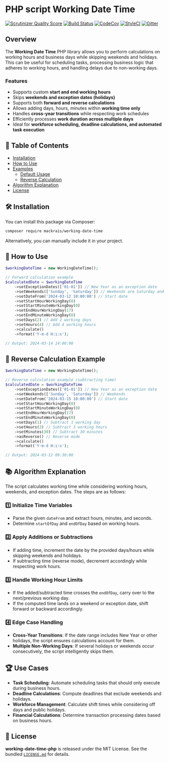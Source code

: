 # PHP script Working Date Time

[![Scrutinizer Quality Score](https://img.shields.io/scrutinizer/g/mackrais-organization/working-date-time-php.svg?style=flat-square)](https://scrutinizer-ci.com/g/mackrais-organization/working-date-time-php/)
[![Build Status](https://img.shields.io/github/actions/workflow/status/mackrais-organization/working-date-time-php/ci.yaml?branch=master&style=flat-square)](https://github.com/mackrais-organization/working-date-time-php/actions?query=workflow%3ACI+branch%3Amaster+)
[![CodeCov](https://img.shields.io/codecov/c/github/mackrais-organization/working-date-time-php.svg?style=flat-square)](https://codecov.io/github/mackrais-organization/working-date-time-php)
[![StyleCI](https://styleci.io/repos/139721416/shield?style=flat-square)](https://styleci.io/repos/139721416)
[![Gitter](https://img.shields.io/badge/gitter-join%20chat-brightgreen.svg?style=flat-square)](https://gitter.im/mackrais-organization/working-date-time-php)

## Overview
The **Working Date Time** PHP library allows you to perform calculations on working hours and business days while skipping weekends and holidays. This can be useful for scheduling tasks, processing business logic that adheres to working hours, and handling delays due to non-working days.

### Features
- Supports custom **start and end working hours**
- Skips **weekends and exception dates (holidays)**
- Supports both **forward and reverse calculations**
- Allows adding days, hours, minutes within **working time only**
- Handles **cross-year transitions** while respecting work schedules
- Efficiently processes **work duration across multiple days**
- Ideal for **workforce scheduling, deadline calculations, and automated task execution**

## 📌 Table of Contents
- [Installation](#installation)
- [How to Use](#how-to-use)
- [Examples](#examples)
    - [Default Usage](docs/example_1_default.md)
    - [Reverse Calculation](docs/example_1_reverse.md)
- [Algorithm Explanation](#algorithm-explanation)
- [License](LICENSE.md)

## 🛠 Installation

You can install this package via Composer:
```sh
composer require mackrais/working-date-time
```

Alternatively, you can manually include it in your project.

## 🚀 How to Use

```php
$workingDateTime = new WorkingDateTime();

// Forward calculation example
$calculatedDate = $workingDateTime
    ->setExceptionDates(['01-01']) // New Year as an exception date
    ->setWeekends(['Sunday', 'Saturday']) // Weekends are Saturday and Sunday
    ->setDateFrom('2024-03-12 10:00:00') // Start date
    ->setStartHourWorkingDay(8)
    ->setStartMinuteWorkingDay(0)
    ->setEndHourWorkingDay(17)
    ->setEndMinuteWorkingDay(0)
    ->setDays(2) // Add 2 working days
    ->setHours(4) // Add 4 working hours
    ->calculate()
    ->format('Y-m-d H:i:s');

// Output: 2024-03-14 14:00:00
```

## 🔄 Reverse Calculation Example
```php
$workingDateTime = new WorkingDateTime();

// Reverse calculation example (subtracting time)
$calculatedDate = $workingDateTime
    ->setExceptionDates(['01-01']) // New Year as an exception date
    ->setWeekends(['Sunday', 'Saturday']) // Weekends
    ->setDateFrom('2024-03-15 10:00:00') // Start date
    ->setStartHourWorkingDay(8)
    ->setStartMinuteWorkingDay(0)
    ->setEndHourWorkingDay(17)
    ->setEndMinuteWorkingDay(0)
    ->setDays(1) // Subtract 1 working day
    ->setHours(3) // Subtract 3 working hours
    ->setMinutes(30) // Subtract 30 minutes
    ->asReverse() // Reverse mode
    ->calculate()
    ->format('Y-m-d H:i:s');

// Output: 2024-03-12 09:30:00
```

## 📚 Algorithm Explanation
The script calculates working time while considering working hours, weekends, and exception dates. The steps are as follows:

### 1️⃣ **Initialize Time Variables**
- Parse the given `dateFrom` and extract hours, minutes, and seconds.
- Determine `startOfDay` and `endOfDay` based on working hours.

### 2️⃣ **Apply Additions or Subtractions**
- If adding time, increment the date by the provided days/hours while skipping weekends and holidays.
- If subtracting time (reverse mode), decrement accordingly while respecting work hours.

### 3️⃣ **Handle Working Hour Limits**
- If the added/subtracted time crosses the `endOfDay`, carry over to the next/previous working day.
- If the computed time lands on a weekend or exception date, shift forward or backward accordingly.

### 4️⃣ **Edge Case Handling**
- **Cross-Year Transitions**: If the date range includes New Year or other holidays, the script ensures calculations account for them.
- **Multiple Non-Working Days**: If several holidays or weekends occur consecutively, the script intelligently skips them.

## 🏆 Use Cases
- **Task Scheduling**: Automate scheduling tasks that should only execute during business hours.
- **Deadline Calculations**: Compute deadlines that exclude weekends and holidays.
- **Workforce Management**: Calculate shift times while considering off days and public holidays.
- **Financial Calculations**: Determine transaction processing dates based on business hours.

## 📜 License
**working-date-time-php** is released under the MIT License. See the bundled [`LICENSE.md`](LICENSE.md) for details.

